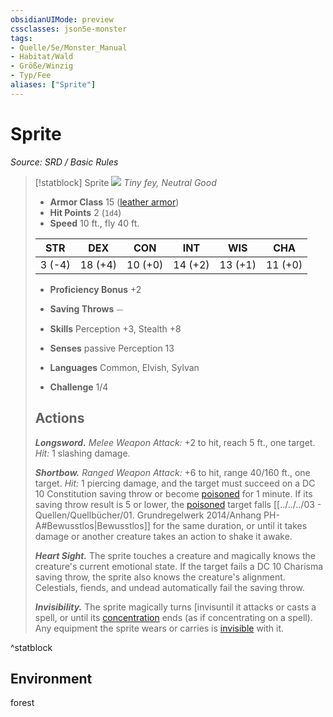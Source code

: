```yaml
---
obsidianUIMode: preview
cssclasses: json5e-monster
tags:
- Quelle/5e/Monster_Manual
- Habitat/Wald
- Größe/Winzig
- Typ/Fee
aliases: ["Sprite"]
---
```

# Sprite
*Source: SRD / Basic Rules*  

> [!statblock] Sprite
> ![](compendium/bestiary/fey/token/sprite.png#token)
> *Tiny fey, Neutral Good*
> 
> - **Armor Class** 15  ([leather armor](compendium/items/leather-armor.md))
> - **Hit Points** 2 (`1d4`)
> - **Speed** 10 ft., fly 40 ft.
> 
> |STR|DEX|CON|INT|WIS|CHA|
> |:---:|:---:|:---:|:---:|:---:|:---:|
> | 3 (-4)|18 (+4)|10 (+0)|14 (+2)|13 (+1)|11 (+0)|
> 
> - **Proficiency Bonus** +2
> - **Saving Throws** ⏤
> - **Skills** Perception +3, Stealth +8
> - **Senses** passive Perception 13
> 
> - **Languages** Common, Elvish, Sylvan
> - **Challenge** 1/4
> 
> ## Actions
> 
> ***Longsword.*** *Melee Weapon Attack:* +2 to hit, reach 5 ft., one target. *Hit:* 1 slashing damage.
> 
> ***Shortbow.*** *Ranged Weapon Attack:* +6 to hit, range 40/160 ft., one target. *Hit:* 1 piercing damage, and the target must succeed on a DC 10 Constitution saving throw or become [poisoned](rules/conditions.md#poisoned) for 1 minute. If its saving throw result is 5 or lower, the [poisoned](rules/conditions.md#poisoned) target falls [[../../../03 - Quellen/Quellbücher/01. Grundregelwerk 2014/Anhang PH-A#Bewusstlos|Bewusstlos]] for the same duration, or until it takes damage or another creature takes an action to shake it awake.
> 
> ***Heart Sight.*** The sprite touches a creature and magically knows the creature's current emotional state. If the target fails a DC 10 Charisma saving throw, the sprite also knows the creature's alignment. Celestials, fiends, and undead automatically fail the saving throw.
> 
> ***Invisibility.*** The sprite magically turns [invis[](../../../03%20-%20Quellen/Quellbücher/01.%20Grundregelwerk%202014/Anhang%20PH-A.md#Bewusstlos)until it attacks or casts a spell, or until its [concentration](rules/conditions.md#concentration) ends (as if concentrating on a spell). Any equipment the sprite wears or carries is [invisible](rules/conditions.md#invisible) with it.

^statblock

## Environment

forest